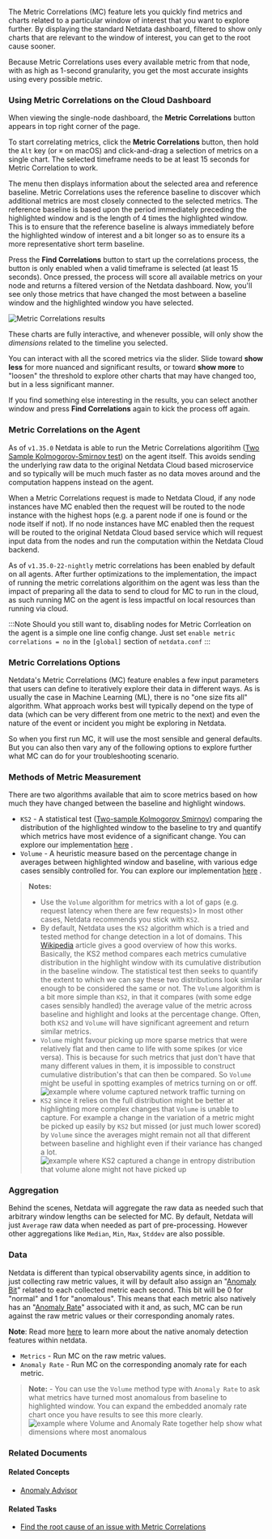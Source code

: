 <!--
title: "Metric Correlations"
sidebar_label: "Metric Correlations"
custom_edit_url: "https://github.com/netdata/learn/blob/master/docs/concepts/machine-learning/metric-correlations.md"
learn_status: "Published"
sidebar_position: "4"
learn_topic_type: "Concepts"
learn_rel_path: "Concepts/Guided troubleshooting"
learn_docs_purpose: "Present the concept of metric correlations, their purpose and use cases"
learn_repo_doc: "True"
-->


The Metric Correlations (MC) feature lets you quickly find metrics and charts related to a particular window of interest
that you want to explore further. By displaying the standard Netdata dashboard, filtered to show only charts that are
relevant to the window of interest, you can get to the root cause sooner.

Because Metric Correlations uses every available metric from that node, with as high as 1-second granularity, you get
the most accurate insights using every possible metric.

### Using Metric Correlations on the Cloud Dashboard

When viewing the single-node dashboard, the **Metric Correlations** button appears in top right corner of the page.

To start correlating metrics, click the **Metric Correlations** button, then hold the `Alt` key (or `⌘` on macOS) and
click-and-drag a selection of metrics on a single chart. The selected timeframe needs to be at least 15 seconds for
Metric Correlation to work.

The menu then displays information about the selected area and reference baseline. Metric Correlations uses the
reference baseline to discover which additional metrics are most closely connected to the selected metrics. The
reference baseline is based upon the period immediately preceding the highlighted window and is the length of 4 times
the highlighted window. This is to ensure that the reference baseline is always immediately before the highlighted
window of interest and a bit longer so as to ensure its a more representative short term baseline.

Press the **Find Correlations** button to start up the correlations process, the button is only enabled when a valid
timeframe is selected (at least 15 seconds). Once pressed, the process will score all available metrics on your node and
returns a filtered version of the Netdata dashboard. Now, you'll see only those metrics that have changed the most
between a baseline window and the highlighted window you have selected.

![Metric Correlations results](https://user-images.githubusercontent.com/2178292/181751182-25e0890d-a5f4-4799-9936-1523603cf97d.png)

These charts are fully interactive, and whenever possible, will only show the _dimensions_ related to the timeline you
selected.

You can interact with all the scored metrics via the slider. Slide toward **show less** for more nuanced and significant
results, or toward **show more** to "loosen" the threshold to explore other charts that may have changed too, but in a
less significant manner.

If you find something else interesting in the results, you can select another window and press **Find Correlations**
again to kick the process off again.

### Metric Correlations on the Agent

As of `v1.35.0` Netdata is able to run the Metric Correlations
algoritihm ([Two Sample Kolmogorov-Smirnov test](https://en.wikipedia.org/wiki/Kolmogorov%E2%80%93Smirnov_test#Two-sample_Kolmogorov%E2%80%93Smirnov_test))
on the agent itself. This avoids sending the underlying raw data to the original Netdata Cloud based microservice and so
typically will be much much faster as no data moves around and the computation happens instead on the agent.

When a Metric Correlations request is made to Netdata Cloud, if any node instances have MC enabled then the request will
be routed to the node instance with the highest hops (e.g. a parent node if one is found or the node itself if not). If
no node instances have MC enabled then the request will be routed to the original Netdata Cloud based service which will
request input data from the nodes and run the computation within the Netdata Cloud backend.

As of `v1.35.0-22-nightly` metric correlations has been enabled by default on all agents. After further optimizations to
the implementation, the impact of running the metric correlations algorithim on the agent was less than the impact of
preparing all the data to send to cloud for MC to run in the cloud, as such running MC on the agent is less impactful on
local resources than running via cloud.

:::Note 
Should you still want to, disabling nodes for Metric Corrleation on the agent is a simple one line config change. Just
set `enable metric correlations = no` in the `[global]` section of `netdata.conf`
:::

### Metric Correlations Options

Netdata's Metric Correlations (MC) feature enables a few input parameters that users can define to iteratively explore
their data in different ways. As is usually the case in Machine Learning (ML), there is no "one size fits all"
algorithm. What approach works best will typically depend on the type of data (which can be very different from one
metric to the next) and even the nature of the event or incident you might be exploring in Netdata.

So when you first run MC, it will use the most sensible and general defaults. But you can also then vary any of the
following options to explore further what MC can do for your troubleshooting scenario.

### Methods of Metric Measurement

There are two algorithms available that aim to score metrics based on how much they have changed between the baseline
and highlight windows.

- `KS2` - A statistical
  test ([Two-sample Kolmogorov Smirnov](https://en.wikipedia.org/wiki/Kolmogorov%E2%80%93Smirnov_test#Two-sample_Kolmogorov%E2%80%93Smirnov_test))
  comparing the distribution of the highlighted window to the baseline to try and quantify which metrics have most
  evidence of a significant change. You can explore our
  implementation [here](https://github.com/netdata/netdata/blob/d917f9831c0a1638ef4a56580f321eb6c9a88037/database/metric_correlations.c#L212)
  .
- `Volume` - A heuristic measure based on the percentage change in averages between highlighted window and baseline,
  with various edge cases sensibly controlled for. You can explore our
  implementation [here](https://github.com/netdata/netdata/blob/d917f9831c0a1638ef4a56580f321eb6c9a88037/database/metric_correlations.c#L516)
  .

> **Notes:**
> - Use the `Volume` algorithm for metrics with a lot of gaps (e.g. request latency when there are few requests)> In most other cases, Netdata recommends you stick with `KS2`.
> - By default, Netdata uses the `KS2` algorithm which is a tried and tested method for change detection in a lot of domains. This [Wikipedia](https://en.wikipedia.org/wiki/Kolmogorov%E2%80%93Smirnov_test) article gives a good overview of how this works. Basically, the KS2 method compares each metrics cumulative distribution in the highlight window with its cumulative distribution in the baseline window. The statistical test then seeks to quantify the extent to which we can say these two distributions look similar enough to be considered the same or not. The `Volume` algorithm is a bit more simple than `KS2`, in that it compares (with some edge cases sensibly handled) the average value of the metric across baseline and highlight and looks at the percentage change. Often, both `KS2` and `Volume` will have significant agreement and return similar metrics.
> - `Volume` might favour picking up more sparse metrics that were relatively flat and then came to life with some spikes (or vice versa). This is because for such metrics that just don't have that many different values in them, it is impossible to construct cumulative distribution's that can then be compared. So `Volume` might be useful in spotting examples of metrics turning on or off.
    ![example where volume captured network traffic turning on](https://user-images.githubusercontent.com/2178292/182336924-d02fd3d3-7f09-41da-9cfc-809d01396d9d.png)
> - `KS2` since it relies on the full distribution might be better at highlighting more complex changes that `Volume` is unable to capture. For example a change in the variation of a metric might be picked up easily by `KS2` but missed (or just much lower scored) by `Volume` since the averages might remain not all that different between baseline and highlight even if their variance has changed a lot.
    ![example where KS2 captured a change in entropy distribution that volume alone might not have picked up](https://user-images.githubusercontent.com/2178292/182338289-59b61e6b-089d-431c-bc8e-bd19ba6ad5a5.png)

### Aggregation

Behind the scenes, Netdata will aggregate the raw data as needed such that arbitrary window lengths can be selected for
MC. By default, Netdata will just `Average`
raw data when needed as part of pre-processing. However other aggregations like `Median`, `Min`, `Max`, `Stddev` are
also possible.

### Data

Netdata is different than typical observability agents since, in addition to just collecting raw metric values, it will
by default also assign an "[Anomaly Bit](/docs/agent/ml#anomaly-bit)" related to each collected metric each second. This
bit will be 0 for "normal" and 1 for "anomalous". This means that each metric also natively has
an "[Anomaly Rate](/docs/agent/ml#anomaly-rate)" associated with it and, as such, MC can be run against the raw metric
values or their corresponding anomaly rates.

**Note**: Read more [here](https://learn.netdata.cloud/guides/monitor/anomaly-detection) to learn more about the native
anomaly detection features within netdata.

- `Metrics` - Run MC on the raw metric values.
- `Anomaly Rate` - Run MC on the corresponding anomaly rate for each metric.

> **Note:** - You can use the `Volume` method type with `Anomaly Rate` to ask what metrics have turned most anomalous from baseline to highlighted window. You can expand the embedded anomaly rate chart once you have results to see this more clearly.
![example where Volume and Anomaly Rate together help show what dimensions where most anomalous](https://user-images.githubusercontent.com/2178292/182338666-6d19fa92-89d3-4d61-804c-8f10982114f5.png)



### Related Documents

#### Related Concepts

- [Anomaly Advisor](https://github.com/netdata/netdata/blob/master/docs/concepts/guided-troubleshooting/machine-learning-powered-anomaly-advisor.md)

#### Related Tasks

- [Find the root cause of an issue with Metric Correlations](https://github.com/netdata/netdata/blob/master/docs/tasks/operations/find-the-root-cause-of-an-issue-with-metric-correlations.md)


